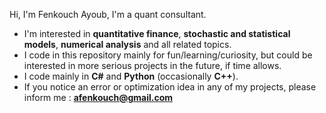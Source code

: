 
Hi, I'm Fenkouch Ayoub, I'm a quant consultant. 
 
 - I'm interested in **quantitative finance**, **stochastic and statistical models**, **numerical analysis** and all related topics. 
 - I code in this repository mainly for fun/learning/curiosity, but could be interested in more serious projects in the future, if time allows.
 - I code mainly in **C#** and **Python** (occasionally **C++**).
 - If you notice an error or optimization idea in any of my projects, please inform me : **afenkouch@gmail.com**
 
 
 
 

<!---
AyoubFen/AyoubFen is a ✨ special ✨ repository because its `README.md` (this file) appears on your GitHub profile.
You can click the Preview link to take a look at your changes.
--->
